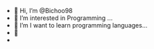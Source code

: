 - 👋 Hi, I’m @Bichoo98
- 👀 I’m interested in Programming ...
- 🌱 I’m I want to learn programming languages...
- 💞️
- 

<!---
Bichoo98/Bichoo98 is a ✨ special ✨ repository because its `README.md` (this file) appears on your GitHub profile.
You can click the Preview link to take a look at your changes.
--->
